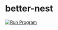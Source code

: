 # better-nest

[![Run Program](https://github.com/PatrickKalkman/better-nest/actions/workflows/run_program.yml/badge.svg)](https://github.com/PatrickKalkman/better-nest/actions/workflows/run_program.yml)